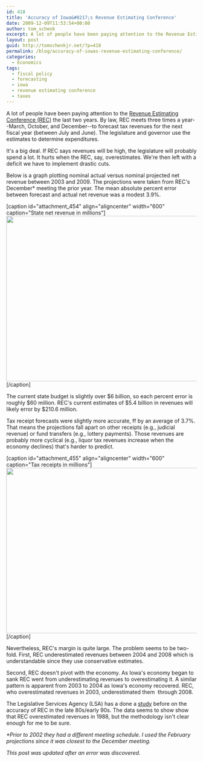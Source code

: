 ```yaml
---
id: 418
title: 'Accuracy of Iowa&#8217;s Revenue Estimating Conference'
date: 2009-12-09T11:53:54+00:00
author: tom_schenk
excerpt: A lot of people have been paying attention to the Revenue Estimating Conference (REC) the last two years. By law, REC meets three times a year--March, October, and December--to forecast tax revenues for the next fiscal year (between July and June). The legislature and governor use the estimates to determine expenditures...
layout: post
guid: http://tomschenkjr.net/?p=418
permalink: /blog/accuracy-of-iowas-revenue-estimating-conference/
categories:
  - Economics
tags:
  - fiscal policy
  - forecasting
  - iowa
  - revenue estimating conference
  - taxes
---
```

A lot of people have been paying attention to the <a href="http://www.dom.state.ia.us/state/REC/index.html">Revenue Estimating Conference (REC)</a> the last two years. By law, REC meets three times a year--March, October, and December--to forecast tax revenues for the next fiscal year (between July and June). The legislature and governor use the estimates to determine expenditures.

It's a big deal. If REC says revenues will be high, the legislature will probably spend a lot. It hurts when the REC, say, overestimates. We're then left with a deficit we have to implement drastic cuts.

Below is a graph plotting nominal actual versus nominal projected net revenue between 2003 and 2009. The projections were taken from REC's December* meeting the prior year. The mean absolute percent error between forecast and actual net revenue was a modest 3.9%.

<!--more-->

[caption id="attachment_454" align="aligncenter" width="600" caption="State net revenue in millions"]<a href="http://tomschenkjr.net/wordpress/wp-content/uploads/2009/12/rec-generalfund-03-09.png"><img class="size-full wp-image-454 " title="REC-generalfund-03-09" src="http://tomschenkjr.net/wordpress/wp-content/uploads/2009/12/rec-generalfund-03-09.png" alt="" width="600" height="438" /></a>[/caption]
<p style="text-align:center;"></p>
The current state budget is slightly over $6 billion, so each percent error is roughly $60 million. REC's current estimates of $5.4 billion in revenues will likely error by $210.6 million.

Tax receipt forecasts were slightly more accurate, ff by an average of 3.7%. That means the projections fall apart on other receipts (e.g., judicial revenue) or fund transfers (e.g., lottery payments). Those revenues are probably more cyclical (e.g., liquor tax revenues increase when the economy declines) that's harder to predict.

[caption id="attachment_455" align="aligncenter" width="600" caption="Tax receipts in millions"]<a href="http://tomschenkjr.net/wordpress/wp-content/uploads/2009/12/rec-taxreceipts-03-09.png"><img class="size-full wp-image-455" title="REC-taxreceipts-03-09" src="http://tomschenkjr.net/wordpress/wp-content/uploads/2009/12/rec-taxreceipts-03-09.png" alt="" width="600" height="438" /></a>[/caption]
<p style="text-align:center;"></p>
Nevertheless, REC's margin is quite large. The problem seems to be two-fold. First, REC underestimated revenues between 2004 and 2008 which is understandable since they use conservative estimates.

Second, REC doesn't pivot with the economy. As Iowa's economy began to sank REC went from underestimating revenues to overestimating it. A similar pattern is apparent from 2003 to 2004 as Iowa's economy recovered. REC, who overestimated revenues in 2003, underestimated them  through 2008.

The Legislative Services Agency (LSA) has a done a <a href="http://www.legis.state.ia.us/lsadocs/IssReview/1992/is0811b.PDF">study</a> before on the accuracy of REC in the late 80s/early 90s. The data seems to show show that REC overestimated revenues in 1988, but the methodology isn't clear enough for me to be sure.

<em>*Prior to 2002 they had a different meeting schedule. I used the February projections since it was closest to the December meeting.</em>

<em>This post was updated after an error was discovered.</em>